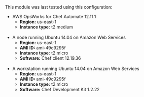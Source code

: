 This module  was last tested using this configuration:

* AWS OpsWorks for Chef Automate  12.11.1
  * **Region:** us-east-1
  * **Instance type:** t2.medium
<br /><br />
* A node running Ubuntu 14.04 on Amazon Web Services
  * **Region:** us-east-1
  * **AMI ID:** ami-49c9295f
  * **Instance type:** t2.micro
  * **Software:** Chef client 12.19.36
<br /><br />
* A workstation running Ubuntu 14.04 on Amazon Web Services
  * **Region:** us-east-1
  * **AMI ID:** ami-49c9295f
  * **Instance type:** t2.micro
  * **Software:** Chef Development Kit 1.2.22
